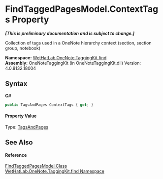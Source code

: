 # FindTaggedPagesModel.ContextTags Property 
 _**\[This is preliminary documentation and is subject to change.\]**_

Collection of tags used in a OneNote hierarchy context (section, section group, notebook)

**Namespace:**&nbsp;<a href="0e3a8efd-07d2-1709-b1cd-709153222081">WetHatLab.OneNote.TaggingKit.find</a><br />**Assembly:**&nbsp;OneNoteTaggingKit (in OneNoteTaggingKit.dll) Version: 4.0.8132.18004

## Syntax

**C#**<br />
``` C#
public TagsAndPages ContextTags { get; }
```


#### Property Value
Type: <a href="55690233-0343-b962-e73d-0385d0bc7865">TagsAndPages</a>

## See Also


#### Reference
<a href="61df9a94-5b66-19be-5b06-1d28184da999">FindTaggedPagesModel Class</a><br /><a href="0e3a8efd-07d2-1709-b1cd-709153222081">WetHatLab.OneNote.TaggingKit.find Namespace</a><br />